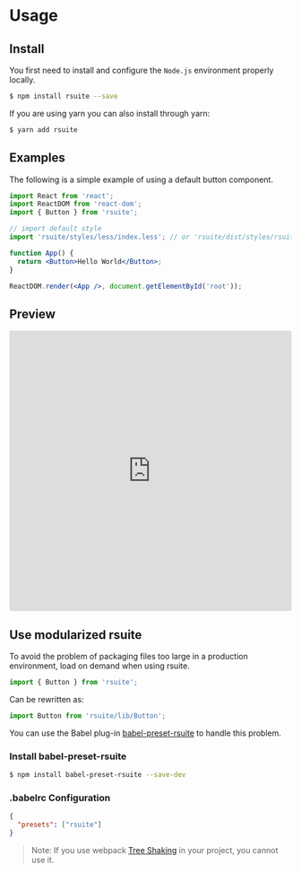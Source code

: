# Usage

## Install

You first need to install and configure the `Node.js` environment properly locally.

```bash
$ npm install rsuite --save
```

If you are using yarn you can also install through yarn:

```bash
$ yarn add rsuite
```

## Examples

The following is a simple example of using a default button component.

```jsx
import React from 'react';
import ReactDOM from 'react-dom';
import { Button } from 'rsuite';

// import default style
import 'rsuite/styles/less/index.less'; // or 'rsuite/dist/styles/rsuite.min.css'

function App() {
  return <Button>Hello World</Button>;
}

ReactDOM.render(<App />, document.getElementById('root'));
```

## Preview

<iframe src="https://codesandbox.io/embed/k9v972q3lr" style="width:100%; height:500px; border:0; border-radius: 4px; overflow:hidden;" sandbox="allow-modals allow-forms allow-popups allow-scripts allow-same-origin"></iframe>

## Use modularized rsuite

To avoid the problem of packaging files too large in a production environment, load on demand when using rsuite.

```js
import { Button } from 'rsuite';
```

Can be rewritten as:

```js
import Button from 'rsuite/lib/Button';
```

You can use the Babel plug-in [babel-preset-rsuite](https://github.com/rsuite/babel-preset-rsuite) to handle this problem.

### Install babel-preset-rsuite

```bash
$ npm install babel-preset-rsuite --save-dev
```

### .babelrc Configuration

```json
{
  "presets": ["rsuite"]
}
```

> Note: If you use webpack [Tree Shaking](https://webpack.js.org/guides/tree-shaking/) in your project, you cannot use it.
